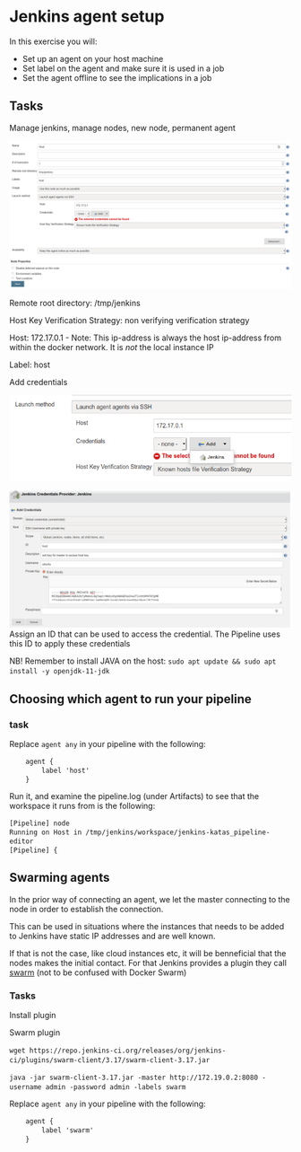 # Jenkins agent setup

In this exercise you will:

* Set up an agent on your host machine
* Set label on the agent and make sure it is used in a job
* Set the agent offline to see the implications in a job

## Tasks

Manage jenkins, manage nodes, new node, permanent agent

![Adding a new agent](../img/new-agent.png)

Remote root directory: /tmp/jenkins

Host Key Verification Strategy: non verifying verification strategy

Host: 172.17.0.1 - Note: This ip-address is always the host ip-address from within the docker network. It is *not* the local instance IP

Label: host

Add credentials

![Adding a new cred](../img/add-cred.png)

![Editing the credentials](../img/add-cred2.png)
Assign an ID that can be used to access the credential. The Pipeline uses this ID to apply these
credentials

NB! Remember to install JAVA on the host: `sudo apt update && sudo apt install -y openjdk-11-jdk`

## Choosing which agent to run your pipeline

### task

Replace `agent any` in your pipeline with the following:

```Jenkins
    agent {
        label 'host'
    }
```

Run it, and examine the pipeline.log (under Artifacts) to see that the workspace it runs from is the following:

``` logs
[Pipeline] node
Running on Host in /tmp/jenkins/workspace/jenkins-katas_pipeline-editor
[Pipeline] {
```

## Swarming agents

In the prior way of connecting an agent, we let the master connecting to the node in order to establish the connection.

This can be used in situations where the instances that needs to be added to Jenkins have static IP addresses and are well known.

If that is not the case, like cloud instances etc, it will be benneficial that the nodes makes the initial contact. For that Jenkins provides a plugin they call [swarm](https://wiki.jenkins.io/display/JENKINS/Swarm+Plugin) (not to be confused with Docker Swarm)

### Tasks

Install plugin


Swarm plugin

`wget https://repo.jenkins-ci.org/releases/org/jenkins-ci/plugins/swarm-client/3.17/swarm-client-3.17.jar`

`java -jar swarm-client-3.17.jar -master http://172.19.0.2:8080 -username admin -password admin -labels swarm`

Replace `agent any` in your pipeline with the following:

```Jenkins
    agent {
        label 'swarm'
    }
```
